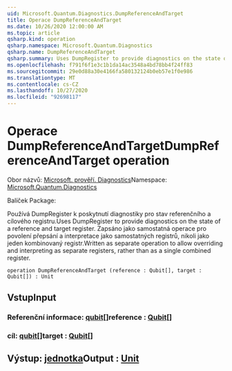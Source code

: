 ```yaml
---
uid: Microsoft.Quantum.Diagnostics.DumpReferenceAndTarget
title: Operace DumpReferenceAndTarget
ms.date: 10/26/2020 12:00:00 AM
ms.topic: article
qsharp.kind: operation
qsharp.namespace: Microsoft.Quantum.Diagnostics
qsharp.name: DumpReferenceAndTarget
qsharp.summary: Uses DumpRegister to provide diagnostics on the state of a reference and target register. Written as separate operation to allow overriding and interpreting as separate registers, rather than as a single combined register.
ms.openlocfilehash: f791f6f1e3c1b1da14ac3548a4bd78bb4f24ff83
ms.sourcegitcommit: 29e0d88a30e4166fa580132124b0eb57e1f0e986
ms.translationtype: MT
ms.contentlocale: cs-CZ
ms.lasthandoff: 10/27/2020
ms.locfileid: "92698117"
---
```

# <a name="dumpreferenceandtarget-operation"></a><span data-ttu-id="c1a47-102">Operace DumpReferenceAndTarget</span><span class="sxs-lookup"><span data-stu-id="c1a47-102">DumpReferenceAndTarget operation</span></span>

<span data-ttu-id="c1a47-103">Obor názvů: [Microsoft. prověří. Diagnostics](xref:Microsoft.Quantum.Diagnostics)</span><span class="sxs-lookup"><span data-stu-id="c1a47-103">Namespace: [Microsoft.Quantum.Diagnostics](xref:Microsoft.Quantum.Diagnostics)</span></span>

<span data-ttu-id="c1a47-104">Balíček [](https://nuget.org/packages/)</span><span class="sxs-lookup"><span data-stu-id="c1a47-104">Package: [](https://nuget.org/packages/)</span></span>


<span data-ttu-id="c1a47-105">Používá DumpRegister k poskytnutí diagnostiky pro stav referenčního a cílového registru.</span><span class="sxs-lookup"><span data-stu-id="c1a47-105">Uses DumpRegister to provide diagnostics on the state of a reference and target register.</span></span> <span data-ttu-id="c1a47-106">Zapsáno jako samostatná operace pro povolení přepsání a interpretace jako samostatných registrů, nikoli jako jeden kombinovaný registr.</span><span class="sxs-lookup"><span data-stu-id="c1a47-106">Written as separate operation to allow overriding and interpreting as separate registers, rather than as a single combined register.</span></span>

```qsharp
operation DumpReferenceAndTarget (reference : Qubit[], target : Qubit[]) : Unit
```


## <a name="input"></a><span data-ttu-id="c1a47-107">Vstup</span><span class="sxs-lookup"><span data-stu-id="c1a47-107">Input</span></span>

### <a name="reference--qubit"></a><span data-ttu-id="c1a47-108">Referenční informace: [qubit](xref:microsoft.quantum.lang-ref.qubit)[]</span><span class="sxs-lookup"><span data-stu-id="c1a47-108">reference : [Qubit](xref:microsoft.quantum.lang-ref.qubit)[]</span></span>




### <a name="target--qubit"></a><span data-ttu-id="c1a47-109">cíl: [qubit](xref:microsoft.quantum.lang-ref.qubit)[]</span><span class="sxs-lookup"><span data-stu-id="c1a47-109">target : [Qubit](xref:microsoft.quantum.lang-ref.qubit)[]</span></span>





## <a name="output--unit"></a><span data-ttu-id="c1a47-110">Výstup: [jednotka](xref:microsoft.quantum.lang-ref.unit)</span><span class="sxs-lookup"><span data-stu-id="c1a47-110">Output : [Unit](xref:microsoft.quantum.lang-ref.unit)</span></span>

